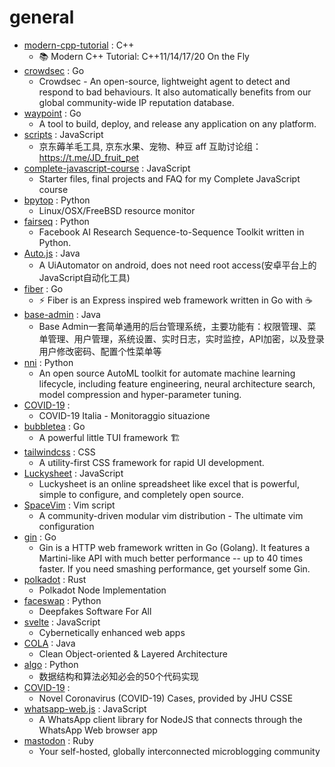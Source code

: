 # general
- [modern-cpp-tutorial](https://github.com/changkun/modern-cpp-tutorial) : C++
  - 📚 Modern C++ Tutorial: C++11/14/17/20 On the Fly
- [crowdsec](https://github.com/crowdsecurity/crowdsec) : Go
  - Crowdsec - An open-source, lightweight agent to detect and respond to bad behaviours. It also automatically benefits from our global community-wide IP reputation database.
- [waypoint](https://github.com/hashicorp/waypoint) : Go
  - A tool to build, deploy, and release any application on any platform.
- [scripts](https://github.com/lxk0301/scripts) : JavaScript
  - 京东薅羊毛工具, 京东水果、宠物、种豆 aff 互助讨论组：https://t.me/JD_fruit_pet
- [complete-javascript-course](https://github.com/jonasschmedtmann/complete-javascript-course) : JavaScript
  - Starter files, final projects and FAQ for my Complete JavaScript course
- [bpytop](https://github.com/aristocratos/bpytop) : Python
  - Linux/OSX/FreeBSD resource monitor
- [fairseq](https://github.com/pytorch/fairseq) : Python
  - Facebook AI Research Sequence-to-Sequence Toolkit written in Python.
- [Auto.js](https://github.com/hyb1996/Auto.js) : Java
  - A UiAutomator on android, does not need root access(安卓平台上的JavaScript自动化工具)
- [fiber](https://github.com/gofiber/fiber) : Go
  - ⚡️ Fiber is an Express inspired web framework written in Go with ☕️
- [base-admin](https://github.com/huanzi-qch/base-admin) : Java
  - Base Admin一套简单通用的后台管理系统，主要功能有：权限管理、菜单管理、用户管理，系统设置、实时日志，实时监控，API加密，以及登录用户修改密码、配置个性菜单等
- [nni](https://github.com/microsoft/nni) : Python
  - An open source AutoML toolkit for automate machine learning lifecycle, including feature engineering, neural architecture search, model compression and hyper-parameter tuning.
- [COVID-19](https://github.com/pcm-dpc/COVID-19) : 
  - COVID-19 Italia - Monitoraggio situazione
- [bubbletea](https://github.com/charmbracelet/bubbletea) : Go
  - A powerful little TUI framework 🏗
- [tailwindcss](https://github.com/tailwindlabs/tailwindcss) : CSS
  - A utility-first CSS framework for rapid UI development.
- [Luckysheet](https://github.com/mengshukeji/Luckysheet) : JavaScript
  - Luckysheet is an online spreadsheet like excel that is powerful, simple to configure, and completely open source.
- [SpaceVim](https://github.com/SpaceVim/SpaceVim) : Vim script
  - A community-driven modular vim distribution - The ultimate vim configuration
- [gin](https://github.com/gin-gonic/gin) : Go
  - Gin is a HTTP web framework written in Go (Golang). It features a Martini-like API with much better performance -- up to 40 times faster. If you need smashing performance, get yourself some Gin.
- [polkadot](https://github.com/paritytech/polkadot) : Rust
  - Polkadot Node Implementation
- [faceswap](https://github.com/deepfakes/faceswap) : Python
  - Deepfakes Software For All
- [svelte](https://github.com/sveltejs/svelte) : JavaScript
  - Cybernetically enhanced web apps
- [COLA](https://github.com/alibaba/COLA) : Java
  - Clean Object-oriented & Layered Architecture
- [algo](https://github.com/wangzheng0822/algo) : Python
  - 数据结构和算法必知必会的50个代码实现
- [COVID-19](https://github.com/CSSEGISandData/COVID-19) : 
  - Novel Coronavirus (COVID-19) Cases, provided by JHU CSSE
- [whatsapp-web.js](https://github.com/pedroslopez/whatsapp-web.js) : JavaScript
  - A WhatsApp client library for NodeJS that connects through the WhatsApp Web browser app
- [mastodon](https://github.com/tootsuite/mastodon) : Ruby
  - Your self-hosted, globally interconnected microblogging community
